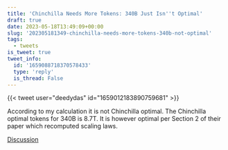 ```yaml
---
title: 'Chinchilla Needs More Tokens: 340B Just Isn''t Optimal'
draft: true
date: 2023-05-18T13:49:09+00:00
slug: '202305181349-chinchilla-needs-more-tokens-340b-not-optimal'
tags:
  - tweets
is_tweet: true
tweet_info:
  id: '1659088718370578433'
  type: 'reply'
  is_thread: False
---
```




{{< tweet user="deedydas" id="1659012183890759681" >}}

According to my calculation it is not Chinchilla optimal. The Chinchilla optimal tokens for 340B is 8.7T. It is however optimal per Section 2 of their paper which recomputed scaling laws.

[Discussion](https://x.com/sytelus/status/1659088718370578433)
